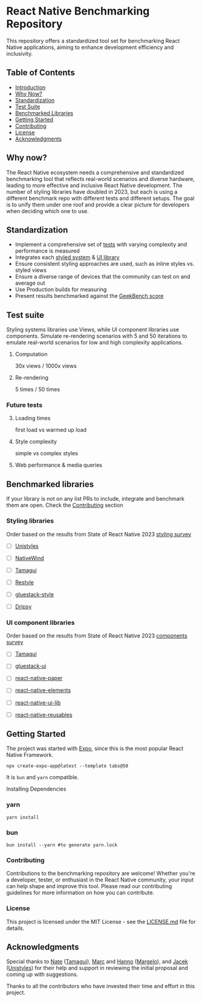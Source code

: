 # React Native Benchmarking Repository

This repository offers a standardized tool set for benchmarking React Native applications, aiming to enhance development efficiency and inclusivity.

## Table of Contents

- [Introduction](#react-native-benchmarking-repository)
- [Why Now?](#why-now)
- [Standardization](#standardization)
- [Test Suite](#test-suite)
- [Benchmarked Libraries](#benchmarked-libraries)
- [Getting Started](#getting-started)
- [Contributing](#contributing)
- [License](#license)
- [Acknowledgments](#acknowledgments)

## Why now?

The React Native ecosystem needs a comprehensive and standardized benchmarking tool that reflects real-world scenarios and diverse hardware, leading to more effective and inclusive React Native development. The number of styling libraries have doubled in 2023, but each is using a different benchmark repo with different tests and different setups. The goal is to unify them under one roof and provide a clear picture for developers when deciding which one to use.

## Standardization

- Implement a comprehensive set of [tests](#test-suite) with varying complexity and performance is measured
- Integrates each [styled system](#styling-libraries) & [UI library](#ui-component-libraries)
- Ensure consistent styling approaches are used, such as inline styles vs. styled views
- Ensure a diverse range of devices that the community can test on and average out
- Use Production builds for measuring
- Present results benchmarked against the [GeekBench score](https://browser.geekbench.com/v6/cpu)

## Test suite

Styling systems libraries use Views, while UI component libraries use components.
Simulate re-rendering scenarios with 5 and 50 iterations to emulate real-world scenarios for low and high complexity applications.

1. Computation
  
    30x views / 1000x views

2. Re-rendering

    5 times / 50 times

### Future tests

3. Loading times
  
    first load vs warmed up load

4. Style complexity
  
    simple vs complex styles

5. Web performance & media queries


## Benchmarked libraries

If your library is not on any list PRs to include, integrate and benchmark them are open. Check the [Contributing](#contributing) section

### Styling libraries

Order based on the results from State of React Native 2023 [styling survey](https://results.stateofreactnative.com/styling/)

- [ ] [Unistyles](https://reactnativeunistyles.vercel.app/start/introduction/)

- [ ] [NativeWind](https://www.nativewind.dev/v4/overview)

- [ ] [Tamagui](https://tamagui.dev/docs/intro/introduction)

- [ ] [Restyle](https://shopify.github.io/restyle/)

- [ ] [gluestack-style](https://gluestack.io/style/docs/overview/introduction)

- [ ] [Dripsy](https://www.dripsy.xyz/)

### UI component libraries

Order based on the results from State of React Native 2023 [components survey](https://results.stateofreactnative.com/component-libraries/)

- [ ] [Tamagui](https://tamagui.dev/docs/intro/introduction)

- [ ] [gluestack-ui](https://gluestack.io/ui/docs/overview/introduction)

- [ ] [react-native-paper](https://callstack.github.io/react-native-paper/)

- [ ] [react-native-elements](https://reactnativeelements.com/docs)

- [ ] [react-native-ui-lib](https://wix.github.io/react-native-ui-lib/docs/getting-started/setup)

- [ ] [react-native-reusables](https://github.com/mrzachnugent/react-native-reusables)

## Getting Started

The project was started with [Expo](https://expo.dev), since this is the most popular React Native Framework.

`npx create-expo-app@latest --template tabs@50`

It is `bun` and `yarn` compatible.

Installing Dependencies

### yarn
```shell
yarn install
```
### bun
```shell
bun install --yarn #to generate yarn.lock
```

### Contributing

Contributions to the benchmarking repository are welcome! Whether you're a developer, tester, or enthusiast in the React Native community, your input can help shape and improve this tool. Please read our contributing guidelines for more information on how you can contribute.

### License

This project is licensed under the MIT License - see the [LICENSE.md](./LICENSE) file for details.

## Acknowledgments

Special thanks to [Nate](https://x.com/natebirdman) ([Tamagui](https://github.com/tamagui/tamagui)), [Marc](https://x.com/mrousavy) and [Hanno](https://x.com/hanno_jg) ([Margelo](https://github.com/margelo)), and [Jacek](https://x.com/jpudysz) ([Unistyles](https://github.com/jpudysz/react-native-unistyles)) for their help and support in reviewing the initial proposal and coming up with suggestions.

Thanks to all the contributors who have invested their time and effort in this project.